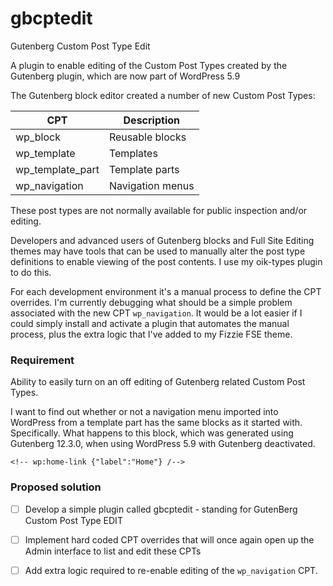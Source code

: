 # gbcptedit
Gutenberg Custom Post Type Edit

A plugin to enable editing of the Custom Post Types created by the Gutenberg plugin, which are now part of WordPress 5.9

The Gutenberg block editor created a number of new Custom Post Types:

CPT | Description
--- | -------
wp_block | Reusable blocks
wp_template | Templates
wp_template_part | Template parts
wp_navigation | Navigation menus

These post types are not normally available for public inspection and/or editing.

Developers and advanced users of Gutenberg blocks and Full Site Editing themes may have tools that can be used to manually alter the
post type definitions to enable viewing of the post contents. I use my oik-types plugin to do this.

For each development environment it's a manual process to define the CPT overrides. 
I'm currently debugging what should be a simple problem associated with the new CPT `wp_navigation`. 
It would be a lot easier if I could simply install and activate a plugin that automates the manual process,
plus the extra logic that I've added to my Fizzie FSE theme.


### Requirement

Ability to easily turn on an off editing of Gutenberg related Custom Post Types.

I want to find out whether or not a navigation menu imported into WordPress from a template part
has the same blocks as it started with.
Specifically. What happens to this block, which was generated using Gutenberg 12.3.0, when using WordPress 5.9 with Gutenberg deactivated.

```
<!-- wp:home-link {"label":"Home"} /-->
```

### Proposed solution
- [ ] Develop a simple plugin called gbcptedit - standing for GutenBerg Custom Post Type EDIT
- [ ] Implement hard coded CPT overrides that will once again open up the Admin interface to list and edit these CPTs
- [ ] Add extra logic required to re-enable editing of the `wp_navigation` CPT. 

